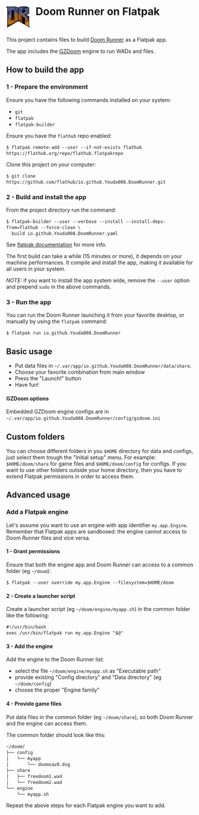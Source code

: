 <div>
<img align="left" style="margin: 0px 15px 0px 0px;" src="https://raw.githubusercontent.com/Youda008/DoomRunner/master/Install/XDG/DoomRunner.64x64.png" alt="Doom Runner Icon" />

# Doom Runner on Flatpak
&nbsp;
</div>

This project contains files to build [Doom Runner](https://github.com/Youda008/DoomRunner) as a Flatpak app.

The app includes the [GZDoom](https://zdoom.org/) engine to run WADs and files.

## How to build the app

### 1 - Prepare the environment
Ensure you have the following commands installed on your system:
- `git`
- `flatpak`
- `flatpak-builder`

Ensure you have the `flathub` repo enabled:
```shell
$ flatpak remote-add --user --if-not-exists flathub https://flathub.org/repo/flathub.flatpakrepo
```

Clone this project on your computer:
```shell
$ git clone https://github.com/flathub/io.github.Youda008.DoomRunner.git
```

### 2 - Build and install the app
From the project directory run the command:
```shell
$ flatpak-builder --user --verbose --install --install-deps-from=flathub --force-clean \
  build io.github.Youda008.DoomRunner.yaml
```

See [flatpak documentation](https://docs.flatpak.org/) for more info.

The first build can take a while (15 minutes or more), it depends on your machine performances. It compile and install the app, making it available for all users in your system.

*NOTE:* if you want to install the app system wide, remove the `--user` option and prepend `sudo` in the above commands.

### 3 - Run the app
You can run the Doom Runner launching it from your favorite desktop, or manually by using the `flatpak` command:
```shell
$ flatpak run io.github.Youda008.DoomRunner
```

## Basic usage
- Put data files in `~/.var/app/io.github.Youda008.DoomRunner/data/share`.
- Choose your favorite combination from main window
- Press the "Launch!" button
- Have fun!

#### GZDoom options
Embedded GZDoom engine configs are in `~/.var/app/io.github.Youda008.DoomRunner/config/gzdoom.ini`

## Custom folders
You can choose different folders in you `$HOME` directory for data and configs, just select them trough the "Initial setup" menu.
For example: `$HOME/doom/share` for game files and `$HOME/doom/config` for configs.
If you want to use other folders outside your home directory, then you have to extend Flatpak permissions in order to access them.

## Advanced usage

### Add a Flatpak engine
Let's assume you want to use an engine with app identifier `my.app.Engine`. Remember that Flatpak apps are sandboxed: the engine cannot access to Doom Runner files and vice versa.

#### 1 - Grant permissions
Ensure that both the engine app and Doom Runner can access to a common folder (eg `~/doom`):
```shell
$ flatpak --user override my.app.Engine --filesystem=$HOME/doom
```

#### 2 - Create a launcher script
Create a launcher script (eg `~/doom/engine/myapp.sh`) in the common folder like the following:
```shell
#!/usr/bin/bash
exec /usr/bin/flatpak run my.app.Engine "$@"
```

#### 3 - Add the engine
Add the engine to the Doom Runner list:
- select the file `~/doom/engine/myapp.sh` as "Executable path"
- provide existing "Config directory" and "Data directory" (eg `~/doom/config`)
- choose the proper "Engine family"

#### 4 - Provide game files
Put data files in the common folder (eg `~/doom/share`), so both Doom Runner and the engine can access them.

The common folder should look like this:
```
~/doom/
├── config
│   └── myapp
│       └── doomsav0.dsg
├── share
│   ├── freedoom1.wad
│   └── freedoom2.wad
└── engine
    └── myapp.sh
```

Repeat the above steps for each Flatpak engine you want to add.